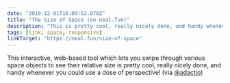 ```yaml
---
date: "2019-12-01T16:09:52.070Z"
title: "The Size of Space (on neal.fun)"
description: "This is pretty cool, really nicely done, and handy whenever you could use a dose of perspective!"
tags: [link, space, responsive]
linkTarget: "https://neal.fun/size-of-space"
---
```

This interactive, web-based tool which lets you swipe through various space objects to see their relative size is pretty cool, really nicely done, and handy whenever you could use a dose of perspective! (via [@adactio](https://twitter.com/adactio))
